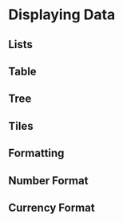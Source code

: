 # Displaying Data


## Lists

## Table

## Tree

## Tiles

## Formatting

## Number Format

## Currency Format
